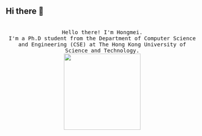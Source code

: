 ## Hi there 👋
<p align="center">
  <br>
  <samp>
    Hello there! I'm Hongmei.
    <br>I'm a Ph.D student from the Department of Computer Science and Engineering (CSE) at The Hong Kong University of Science and Technology.<br>

</samp>

  <img src="[https://raw.githubusercontent.com/TanZng/TanZng/master/assets/hollor_knight3.gif](https://image.baidu.com/search/detail?ct=503316480&z=0&ipn=d&word=%E5%8A%A8%E5%9B%BE%E6%AD%A3%E5%9C%A8%E5%8A%A0%E8%BD%BD%E5%BD%A9%E8%89%B2&step_word=&hs=0&pn=24&spn=0&di=7375936315981824001&pi=0&rn=1&tn=baiduimagedetail&is=0%2C0&istype=2&ie=utf-8&oe=utf-8&in=&cl=2&lm=-1&st=-1&cs=3867999914%2C2976418975&os=3216162937%2C253033758&simid=3867999914%2C2976418975&adpicid=0&lpn=0&ln=602&fr=&fmq=1720501331016_R&fm=result&ic=&s=undefined&hd=&latest=&copyright=&se=&sme=&tab=0&width=&height=&face=undefined&ist=&jit=&cg=&bdtype=0&oriquery=&objurl=https%3A%2F%2Fimg.zcool.cn%2Fcommunity%2F01b5c35d2c7097a80120b5ab0dff6b.gif&fromurl=ippr_z2C%24qAzdH3FAzdH3Fooo_z%26e3Bzv55s_z%26e3Bv54_z%26e3BvgAzdH3Fo56hAzdH3FZMzv8Nz28OTY%3D_z%26e3Bip4s&gsm=1e&rpstart=0&rpnum=0&islist=&querylist=&nojc=undefined&dyTabStr=MCwzLDEsMiw2LDQsNSw3LDgsOQ%3D%3D&lid=10383608434882985111)" width="200"/>

</p>

<!--
**HongmeiWANG-HKUST/HongmeiWANG-HKUST** is a ✨ _special_ ✨ repository because its `README.md` (this file) appears on your GitHub profile.

Here are some ideas to get you started:

- 🔭 I’m currently working on ...
- 🌱 I’m currently learning ...
- 👯 I’m looking to collaborate on ...
- 🤔 I’m looking for help with ...
- 💬 Ask me about ...
- 📫 How to reach me: ...
- 😄 Pronouns: ...
- ⚡ Fun fact: ...
-->
